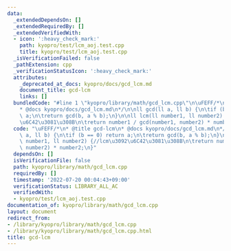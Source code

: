```yaml
---
data:
  _extendedDependsOn: []
  _extendedRequiredBy: []
  _extendedVerifiedWith:
  - icon: ':heavy_check_mark:'
    path: kyopro/test/lcm_aoj.test.cpp
    title: kyopro/test/lcm_aoj.test.cpp
  _isVerificationFailed: false
  _pathExtension: cpp
  _verificationStatusIcon: ':heavy_check_mark:'
  attributes:
    _deprecated_at_docs: kyopro/docs/gcd_lcm.md
    document_title: gcd-lcm
    links: []
  bundledCode: "#line 1 \"kyopro/library/math/gcd_lcm.cpp\"\n\uFEFF/*\n* @title gcd-lcm\n\
    * @docs kyopro/docs/gcd_lcm.md\n*/\n\nll gcd(ll a, ll b) {\n\tif (b == 0) return\
    \ a;\n\treturn gcd(b, a % b);\n}\n\nll lcm(ll number1, ll number2) {//lcm\u3092\
    \u6C42\u3081\u308B\n\treturn number1 / gcd(number1, number2) * number2;\n}\n"
  code: "\uFEFF/*\n* @title gcd-lcm\n* @docs kyopro/docs/gcd_lcm.md\n*/\n\nll gcd(ll\
    \ a, ll b) {\n\tif (b == 0) return a;\n\treturn gcd(b, a % b);\n}\n\nll lcm(ll\
    \ number1, ll number2) {//lcm\u3092\u6C42\u3081\u308B\n\treturn number1 / gcd(number1,\
    \ number2) * number2;\n}"
  dependsOn: []
  isVerificationFile: false
  path: kyopro/library/math/gcd_lcm.cpp
  requiredBy: []
  timestamp: '2022-07-20 00:04:43+09:00'
  verificationStatus: LIBRARY_ALL_AC
  verifiedWith:
  - kyopro/test/lcm_aoj.test.cpp
documentation_of: kyopro/library/math/gcd_lcm.cpp
layout: document
redirect_from:
- /library/kyopro/library/math/gcd_lcm.cpp
- /library/kyopro/library/math/gcd_lcm.cpp.html
title: gcd-lcm
---
```

